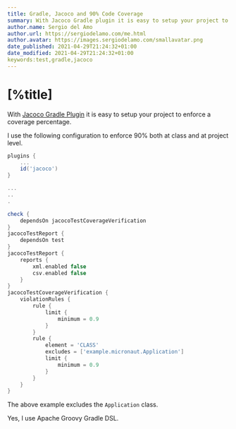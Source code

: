 ```yaml
---
title: Gradle, Jacoco and 90% Code Coverage
summary: With Jacoco Gradle plugin it is easy to setup your project to enforce a coverage percentage.
author.name: Sergio del Amo
author.url: https://sergiodelamo.com/me.html
author.avatar: https://images.sergiodelamo.com/smallavatar.png 
date_published: 2021-04-29T21:24:32+01:00
date_modified: 2021-04-29T21:24:32+01:00
keywords:test,gradle,jacoco
---
```


# [%title]

With [Jacoco Gradle Plugin](https://docs.gradle.org/current/userguide/jacoco_plugin.html)
 it is easy to setup your project to enforce a coverage percentage.

I use the following configuration to enforce 90% both at class and at project level. 

```groovy
plugins {
    ...
	id('jacoco')
}

...
..
.

check {
	dependsOn jacocoTestCoverageVerification
}
jacocoTestReport {
	dependsOn test
}
jacocoTestReport {
	reports {
		xml.enabled false
		csv.enabled false
	}
}
jacocoTestCoverageVerification {
    violationRules {
	    rule {
		    limit {
			    minimum = 0.9
		    }
	    }
	    rule {
		    element = 'CLASS'
		    excludes = ['example.micronaut.Application']
		    limit {
			    minimum = 0.9
		    }
	    }
    } 
}
```

The above example excludes the `Application` class. 

Yes, I use Apache Groovy Gradle DSL. 